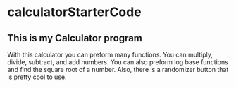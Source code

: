 # calculatorStarterCode
## This is my Calculator program

With this calculator you can preform many functions.
You can multiply, divide, subtract, and add numbers.
You can also preform log base functions and find the square root of a number.
Also, there is a randomizer button that is pretty cool to use.